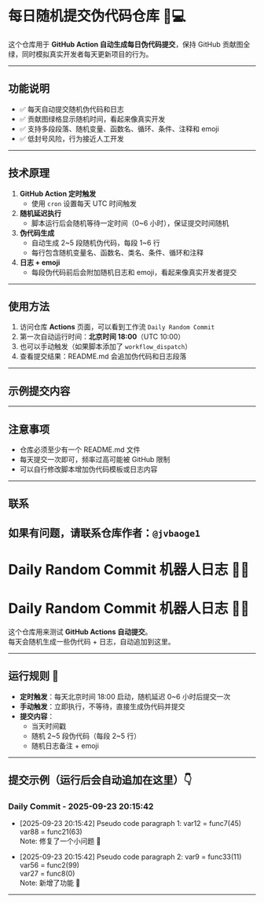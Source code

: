# 每日随机提交伪代码仓库 📝💻

这个仓库用于 **GitHub Action 自动生成每日伪代码提交**，保持 GitHub 贡献图全绿，同时模拟真实开发者每天更新项目的行为。

---

## 功能说明

- ✅ 每天自动提交随机伪代码和日志
- ✅ 贡献图绿格显示随机时间，看起来像真实开发
- ✅ 支持多段段落、随机变量、函数名、循环、条件、注释和 emoji
- ✅ 低封号风险，行为接近人工开发

---

## 技术原理

1. **GitHub Action 定时触发**  
   - 使用 `cron` 设置每天 UTC 时间触发
2. **随机延迟执行**  
   - 脚本运行后会随机等待一定时间（0~6 小时），保证提交时间随机
3. **伪代码生成**  
   - 自动生成 2~5 段随机伪代码，每段 1~6 行
   - 每行包含随机变量名、函数名、类名、条件、循环和注释
4. **日志 + emoji**  
   - 每段伪代码前后会附加随机日志和 emoji，看起来像真实开发者提交

---

## 使用方法

1. 访问仓库 **Actions** 页面，可以看到工作流 `Daily Random Commit`  
2. 第一次自动运行时间：**北京时间 18:00**（UTC 10:00）  
3. 也可以手动触发（如果脚本添加了 `workflow_dispatch`）  
4. 查看提交结果：README.md 会追加伪代码和日志段落  

---

## 示例提交内容


---

## 注意事项

- 仓库必须至少有一个 README.md 文件
- 每天提交一次即可，频率过高可能被 GitHub 限制
- 可以自行修改脚本增加伪代码模板或日志内容

---

## 联系

如果有问题，请联系仓库作者：`@jvbaoge1`
---

# Daily Random Commit 机器人日志 🤖📒
# Daily Random Commit 机器人日志 🤖📒

这个仓库用来测试 **GitHub Actions 自动提交**。  
每天会随机生成一些伪代码 + 日志，自动追加到这里。  

---

## 运行规则 📌
- **定时触发**：每天北京时间 18:00 启动，随机延迟 0~6 小时后提交一次  
- **手动触发**：立即执行，不等待，直接生成伪代码并提交  
- **提交内容**：
  - 当天时间戳
  - 随机 2~5 段伪代码（每段 2~5 行）
  - 随机日志备注 + emoji

---

## 提交示例（运行后会自动追加在这里）👇

### Daily Commit - 2025-09-23 20:15:42
- [2025-09-23 20:15:42] Pseudo code paragraph 1:
  var12 = func7(45)  
  var88 = func21(63)  
  Note: 修复了一个小问题 🐛  

- [2025-09-23 20:15:42] Pseudo code paragraph 2:
  var9 = func33(11)  
  var56 = func2(99)  
  var27 = func8(0)  
  Note: 新增了功能 🚀  

---

